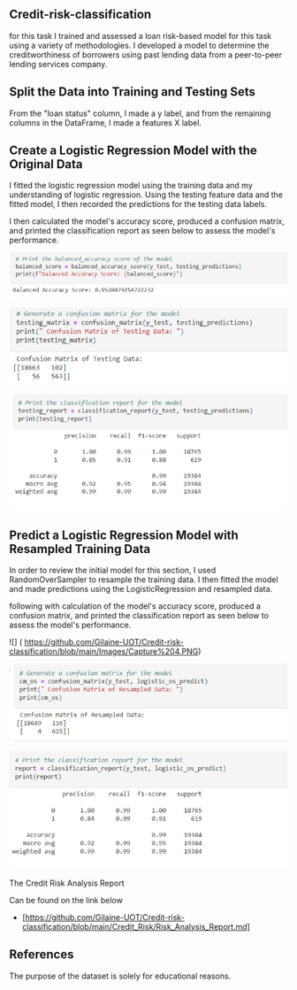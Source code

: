 ## Credit-risk-classification

for this task I trained and assessed a loan risk-based model for this task using a variety of methodologies. I developed a model to determine the creditworthiness of borrowers using past lending data from a peer-to-peer lending services company.


## Split the Data into Training and Testing Sets

From the "loan status" column, I made a y label, and from the remaining columns in the DataFrame, I made a features X label.

## Create a Logistic Regression Model with the Original Data

I fitted the logistic regression model using the training data and my understanding of logistic regression. Using the testing feature data and the fitted model, I then recorded the predictions for the testing data labels.

I then calculated the model's accuracy score, produced a confusion matrix, and printed the classification report as seen below to assess the model's performance.

![](https://github.com/Gilaine-UOT/Credit-risk-classification/blob/main/Images/Capture%201.PNG)

![](https://github.com/Gilaine-UOT/Credit-risk-classification/blob/main/Images/Capture%202.PNG)

![](https://github.com/Gilaine-UOT/Credit-risk-classification/blob/main/Images/Capture%203.PNG)

## Predict a Logistic Regression Model with Resampled Training Data

In order to review the initial model for this section, I used RandomOverSampler to resample the training data. I then fitted the model and made predictions using the LogisticRegression and resampled data.

following with calculation of the model's accuracy score, produced a confusion matrix, and printed the classification report as seen below to assess the model's performance.

![] ( https://github.com/Gilaine-UOT/Credit-risk-classification/blob/main/Images/Capture%204.PNG)

![](https://github.com/Gilaine-UOT/Credit-risk-classification/blob/main/Images/Capture%205.PNG)

![](https://github.com/Gilaine-UOT/Credit-risk-classification/blob/main/Images/Capture%206.PNG)


The Credit Risk Analysis Report 

Can be found on the link below
* [https://github.com/Gilaine-UOT/Credit-risk-classification/blob/main/Credit_Risk/Risk_Analysis_Report.md]


## References 
The purpose of the dataset is solely for educational reasons.



